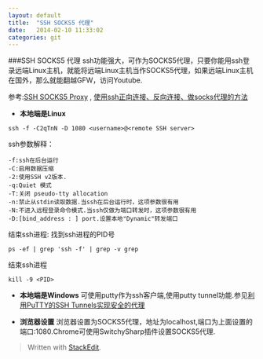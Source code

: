 ```yaml
---
layout: default 
title:  "SSH SOCKS5 代理"
date:   2014-02-10 11:33:02
categories: git 
---
```


###SSH SOCKS5 代理
ssh功能强大，可作为SOCKS5代理，只要你能用ssh登录远端Linux主机，就能将远端Linux主机当作SOCKS5代理，如果远端Linux主机在国外，那么就能翻越GFW，访问Youtube.

参考:[SSH SOCKS5 Proxy](http://people.arsc.edu/~murakami/SSH_SOCKS5_Proxy/)
,  [使用ssh正向连接、反向连接、做socks代理的方法](http://dzmailbox.blog.163.com/blog/static/120534385201232642637847/) 

* **本地端是Linux**

```
ssh -f -C2qTnN -D 1080 <username>@<remote SSH server>
```

ssh参数解释：

```
-f:ssh在后台运行
-C:启用数据压缩
-2:使用SSH v2版本. 
-q:Quiet 模式
-T:关闭 pseudo-tty allocation
-n:禁止从stdin读取数据.当ssh在后台运行时，这项参数很有用
-N:不进入远程登录命令模式.当ssh仅做为端口转发时，这项参数很有用
-D:[bind_address : ] port.设置本地"Dynamic"转发端口
```

结束ssh进程:
找到ssh进程的PID号

```
ps -ef | grep 'ssh -f' | grep -v grep
```
结束ssh进程

```
kill -9 <PID>
```

* **本地端是Windows**
可使用putty作为ssh客户端,使用putty tunnel功能.参见[利用PuTTY的SSH Tunnels实现安全的代理](http://www.huluboke.com/putty-ssh-tunnels/)

* **浏览器设置**
浏览器设置为SOCKS5代理，地址为localhost,端口为上面设置的端口:1080.Chrome可使用SwitchySharp插件设置SOCKS5代理.

> Written with [StackEdit](https://stackedit.io/).
